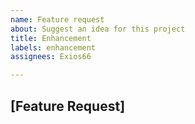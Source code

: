 ```yaml
---
name: Feature request
about: Suggest an idea for this project
title: Enhancement
labels: enhancement
assignees: Exios66

---
```


## [Feature Request]
